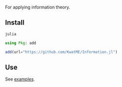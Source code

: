 For applying information theory.

## Install

```sh
julia
```

```julia
using Pkg: add

add(url="https://github.com/KwatME/Information.jl")
```

## Use

See [examples](notebook/example.ipynb).
